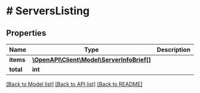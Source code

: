 # # ServersListing

## Properties

Name | Type | Description | Notes
------------ | ------------- | ------------- | -------------
**items** | [**\OpenAPI\Client\Model\ServerInfoBrief[]**](ServerInfoBrief.md) |  |
**total** | **int** |  |

[[Back to Model list]](../../README.md#models) [[Back to API list]](../../README.md#endpoints) [[Back to README]](../../README.md)
